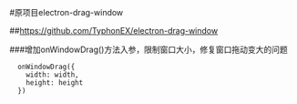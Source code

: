 #原项目electron-drag-window

##https://github.com/TyphonEX/electron-drag-window

###增加onWindowDrag()方法入参，限制窗口大小，修复窗口拖动变大的问题
```
  onWindowDrag({
    width: width,
    height: height
  })
```